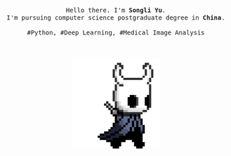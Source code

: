 <p align="center">
  <br>
  <br>
  <br>
  <samp>
    Hello there. I'm <b>Songli Yu</b>.
  <br>I'm pursuing computer science postgraduate degree in <b>China</b>.
  <br>
  <br>#Python, #Deep Learning, #Medical Image Analysis</samp>
  <br>
  <br>
  <br>
  <br>
  <img src="assets/images/hollor_knight3.gif" width="200"/>
  <!-- <img src="https://github.com/selimdoyranli/selimdoyranli/blob/master/preview.gif" width="350" /> -->
  <br>
  <br>
  <br>
  <br>
</p>
